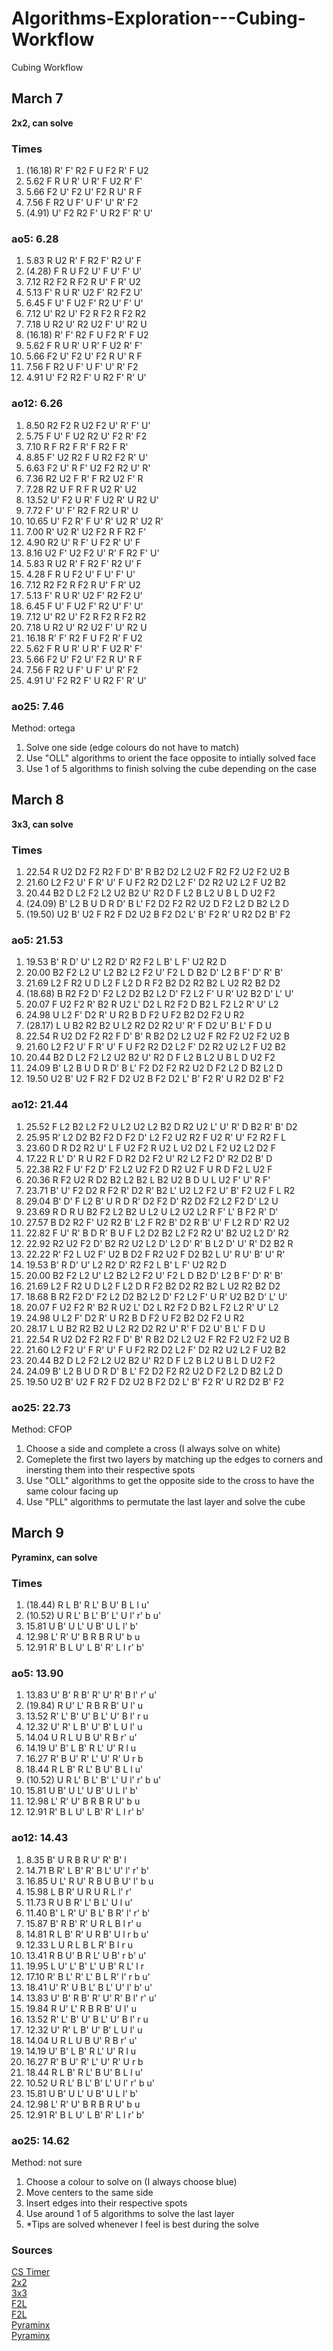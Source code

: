 # Algorithms-Exploration---Cubing-Workflow
Cubing Workflow

## March 7
**2x2, can solve** <br>
### Times
1. (16.18)   R' F' R2 F U F2 R' F U2 
2. 5.62   F R U R' U R' F U2 R' F' 
3. 5.66   F2 U' F2 U' F2 R U' R F 
4. 7.56   F R2 U F' U F' U' R' F2 
5. (4.91)   U' F2 R2 F' U R2 F' R' U'
 ### ao5: 6.28
1. 5.83   R U2 R' F R2 F' R2 U' F 
2. (4.28)   F R U F2 U' F U' F' U' 
3. 7.12   R2 F2 R F2 R U' F R' U2 
4. 5.13   F' R U R' U2 F' R2 F2 U' 
5. 6.45   F U' F U2 F' R2 U' F' U' 
6. 7.12   U' R2 U' F2 R F2 R F2 R2 
7. 7.18   U R2 U' R2 U2 F' U' R2 U 
8. (16.18)   R' F' R2 F U F2 R' F U2 
9. 5.62   F R U R' U R' F U2 R' F' 
10. 5.66   F2 U' F2 U' F2 R U' R F 
11. 7.56   F R2 U F' U F' U' R' F2 
12. 4.91   U' F2 R2 F' U R2 F' R' U'
 ### ao12: 6.26
1. 8.50   R2 F2 R U2 F2 U' R' F' U' 
2. 5.75   F U' F U2 R2 U' F2 R' F2 
3. 7.10   R F R2 F R' F R2 F R' 
4. 8.85   F' U2 R2 F U R2 F2 R' U' 
5. 6.63   F2 U' R F' U2 F2 R2 U' R' 
6. 7.36   R2 U2 F R' F R2 U2 F' R 
7. 7.28   R2 U F R F R U2 R' U2 
8. 13.52   U' F2 U R' F U2 R' U R2 U' 
9. 7.72   F' U' F' R2 F R2 U R' U 
10. 10.65   U' F2 R' F U' R' U2 R' U2 R' 
11. 7.00   R' U2 R' U2 F2 R F R2 F' 
12. 4.90   R2 U' R F' U F2 R' U' F 
13. 8.16   U2 F' U2 F2 U' R' F R2 F' U' 
14. 5.83   R U2 R' F R2 F' R2 U' F 
15. 4.28   F R U F2 U' F U' F' U' 
16. 7.12   R2 F2 R F2 R U' F R' U2 
17. 5.13   F' R U R' U2 F' R2 F2 U' 
18. 6.45   F U' F U2 F' R2 U' F' U' 
19. 7.12   U' R2 U' F2 R F2 R F2 R2 
20. 7.18   U R2 U' R2 U2 F' U' R2 U 
21. 16.18   R' F' R2 F U F2 R' F U2 
22. 5.62   F R U R' U R' F U2 R' F' 
23. 5.66   F2 U' F2 U' F2 R U' R F 
24. 7.56   F R2 U F' U F' U' R' F2 
25. 4.91   U' F2 R2 F' U R2 F' R' U'
 ### ao25: 7.46

Method: ortega <br>
 <ol>
  <li>Solve one side (edge colours do not have to match)</li>
  <li>Use "OLL" algorithms to orient the face opposite to intially solved face</li>
  <li>Use 1 of 5 algorithms to finish solving the cube depending on the case</li>
 </ol>

## March 8
**3x3, can solve** <br>
### Times
1. 22.54   R U2 D2 F2 R2 F D' B' R B2 D2 L2 U2 F R2 F2 U2 F2 U2 B 
2. 21.60   L2 F2 U' F R' U' F U F2 R2 D2 L2 F' D2 R2 U2 L2 F U2 B2 
3. 20.44   B2 D L2 F2 L2 U2 B2 U' R2 D F L2 B L2 U B L D U2 F2 
4. (24.09)   B' L2 B U D R D' B L' F2 D2 F2 R2 U2 D F2 L2 D B2 L2 D 
5. (19.50)   U2 B' U2 F R2 F D2 U2 B F2 D2 L' B' F2 R' U R2 D2 B' F2
 ### ao5: 21.53
1. 19.53   B' R D' U' L2 R2 D' R2 F2 L B' L F' U2 R2 D 
2. 20.00   B2 F2 L2 U' L2 B2 L2 F2 U' F2 L D B2 D' L2 B F' D' R' B' 
3. 21.69   L2 F R2 U D L2 F L2 D R F2 B2 D2 R2 B2 L U2 R2 B2 D2 
4. (18.68)   B R2 F2 D' F2 L2 D2 B2 L2 D' F2 L2 F' U R' U2 B2 D' L' U' 
5. 20.07   F U2 F2 R' B2 R U2 L' D2 L R2 F2 D B2 L F2 L2 R' U' L2 
6. 24.98   U L2 F' D2 R' U R2 B D F2 U F2 B2 D2 F2 U R2 
7. (28.17)   L U B2 R2 B2 U L2 R2 D2 R2 U' R' F D2 U' B L' F D U 
8. 22.54   R U2 D2 F2 R2 F D' B' R B2 D2 L2 U2 F R2 F2 U2 F2 U2 B 
9. 21.60   L2 F2 U' F R' U' F U F2 R2 D2 L2 F' D2 R2 U2 L2 F U2 B2 
10. 20.44   B2 D L2 F2 L2 U2 B2 U' R2 D F L2 B L2 U B L D U2 F2 
11. 24.09   B' L2 B U D R D' B L' F2 D2 F2 R2 U2 D F2 L2 D B2 L2 D 
12. 19.50   U2 B' U2 F R2 F D2 U2 B F2 D2 L' B' F2 R' U R2 D2 B' F2
 ### ao12: 21.44
1. 25.52   F L2 B2 L2 F2 U L2 U2 L2 B2 D R2 U2 L' U' R' D B2 R' B' D2 
2. 25.95   R' L2 D2 B2 F2 D F2 D' L2 F2 U2 R2 F U2 R' U' F2 R2 F L 
3. 23.60   D R D2 R2 U' L F U2 F2 R U2 L U2 D2 L F2 U2 L2 D2 F 
4. 17.22   R L' D' R U R2 F D R2 D2 F2 U' R2 L2 F2 D' R2 D2 B' D 
5. 22.38   R2 F U' F2 D' F2 L2 U2 F2 D R2 U2 F U R D F2 L U2 F 
6. 20.36   R F2 U2 R D2 B2 L2 B2 L B2 U2 B D U L U2 F' U' R F' 
7. 23.71   B' U' F2 D2 R F2 R' D2 R' B2 L' U2 L2 F2 U' B' F2 U2 F L R2 
8. 29.04   B' D' F L2 B' U R D R' D2 F2 D' R2 D2 F2 L2 F2 D' L2 U 
9. 23.69   R D R U B2 F2 L2 B2 U L2 U L2 U2 L2 R F' L' B F2 R' D' 
10. 27.57   B D2 R2 F' U2 R2 B' L2 F R2 B' D2 R B' U' F L2 R D' R2 U2 
11. 22.82   F U' R' B D R' B U F L2 D2 B2 L2 F2 R2 U' B2 U2 L2 D' R2 
12. 22.92   R2 U2 F2 D' B2 R2 U2 L2 D' L2 D' R' B L2 D' U' R' D2 B2 R 
13. 22.22   R' F2 L U2 F' U2 B D2 F R2 U2 F D2 B2 L U' R U' B' U' R' 
14. 19.53   B' R D' U' L2 R2 D' R2 F2 L B' L F' U2 R2 D 
15. 20.00   B2 F2 L2 U' L2 B2 L2 F2 U' F2 L D B2 D' L2 B F' D' R' B' 
16. 21.69   L2 F R2 U D L2 F L2 D R F2 B2 D2 R2 B2 L U2 R2 B2 D2 
17. 18.68   B R2 F2 D' F2 L2 D2 B2 L2 D' F2 L2 F' U R' U2 B2 D' L' U' 
18. 20.07   F U2 F2 R' B2 R U2 L' D2 L R2 F2 D B2 L F2 L2 R' U' L2 
19. 24.98   U L2 F' D2 R' U R2 B D F2 U F2 B2 D2 F2 U R2 
20. 28.17   L U B2 R2 B2 U L2 R2 D2 R2 U' R' F D2 U' B L' F D U 
21. 22.54   R U2 D2 F2 R2 F D' B' R B2 D2 L2 U2 F R2 F2 U2 F2 U2 B 
22. 21.60   L2 F2 U' F R' U' F U F2 R2 D2 L2 F' D2 R2 U2 L2 F U2 B2 
23. 20.44   B2 D L2 F2 L2 U2 B2 U' R2 D F L2 B L2 U B L D U2 F2 
24. 24.09   B' L2 B U D R D' B L' F2 D2 F2 R2 U2 D F2 L2 D B2 L2 D 
25. 19.50   U2 B' U2 F R2 F D2 U2 B F2 D2 L' B' F2 R' U R2 D2 B' F2
 ### ao25: 22.73

Method: CFOP <br>
 <ol>
  <li>Choose a side and complete a cross (I always solve on white)</li>
  <li>Comeplete the first two layers by matching up the edges to corners and inersting them into their respective spots</li>
  <li>Use "OLL" algorithms to get the opposite side to the cross to have the same colour facing up</li>
  <li>Use "PLL" algorithms to permutate the last layer and solve the cube</li>
 </ol>
 
 ## March 9
 **Pyraminx, can solve**
 ### Times
1. (18.44)   R L B' R L' B U' B L l u' 
2. (10.52)   U R L' B L' B' L' U l' r' b u' 
3. 15.81   U B' U L' U B' U L l' b' 
4. 12.98   L' R' U' B R B R U' b u 
5. 12.91   R' B L U' L B' R' L l r' b'
 ### ao5: 13.90
1. 13.83   U' B' R B' R' U' R' B l' r' u' 
2. (19.84)   R U' L' R B R B' U l' u 
3. 13.52   R' L' B' U' B L' U' B l' r u 
4. 12.32   U' R' L B' U' B' L U l' u 
5. 14.04   U R L U B U' R B r' u' 
6. 14.19   U' B' L B' R L' U' R l u 
7. 16.27   R' B U' R' L' U' R' U r b 
8. 18.44   R L B' R L' B U' B L l u' 
9. (10.52)   U R L' B L' B' L' U l' r' b u' 
10. 15.81   U B' U L' U B' U L l' b' 
11. 12.98   L' R' U' B R B R U' b u 
12. 12.91   R' B L U' L B' R' L l r' b'
 ### ao12: 14.43
1. 8.35   B' U R B R U' R' B' l 
2. 14.71   B R' L B' R' B L' U' l' r' b' 
3. 16.85   U L' R U' R B U B U' l' b u 
4. 15.98   L B R' U R U R L l' r' 
5. 11.73   R U B R' L' B L' U l u' 
6. 11.40   B' L R' U' B L' B R' l' r' b' 
7. 15.87   B' R B' R' U R L B l r' u 
8. 14.81   R L B' R' U R B' U l r b u' 
9. 12.33   L U R L B L R' B l r u 
10. 13.41   R B U' B R L' U B' r b' u' 
11. 19.95   L U' L' B' L' U B' R L' l r 
12. 17.10   R' B L' R' L' B L R' l' r b u' 
13. 18.41   U' R' U B L' B L' U' l' b' u' 
14. 13.83   U' B' R B' R' U' R' B l' r' u' 
15. 19.84   R U' L' R B R B' U l' u 
16. 13.52   R' L' B' U' B L' U' B l' r u 
17. 12.32   U' R' L B' U' B' L U l' u 
18. 14.04   U R L U B U' R B r' u' 
19. 14.19   U' B' L B' R L' U' R l u 
20. 16.27   R' B U' R' L' U' R' U r b 
21. 18.44   R L B' R L' B U' B L l u' 
22. 10.52   U R L' B L' B' L' U l' r' b u' 
23. 15.81   U B' U L' U B' U L l' b' 
24. 12.98   L' R' U' B R B R U' b u 
25. 12.91   R' B L U' L B' R' L l r' b'
 ### ao25: 14.62
 
 Method: not sure <br>
 <ol>
  <li>Choose a colour to solve on (I always choose blue)</li>
  <li>Move centers to the same side</li>
  <li>Insert edges into their respective spots</li>
  <li>Use around 1 of 5 algorithms to solve the last layer</li>
  <li>*Tips are solved whenever I feel is best during the solve</li>
 </ol>
 
 ### Sources
 <a href="https://cstimer.net/">CS Timer</a> <br>
 <a href="https://www.youtube.com/watch?v=hu54JZOjEQA">2x2</a> <br>
 <a href="https://ruwix.com/the-rubiks-cube/advanced-cfop-fridrich/">3x3</a> <br>
 <a href="https://www.youtube.com/watch?v=3B_oB2YrLvk">F2L</a> <br>
 <a href="https://www.youtube.com/watch?v=LWiIVwG8vsg">F2L</a> <br>
 <a href="https://www.youtube.com/watch?v=bP8uNejf3y8">Pyraminx</a> <br>
 <a href="https://www.youtube.com/watch?v=2H0FUvaaUsI">Pyraminx</a> <br>
